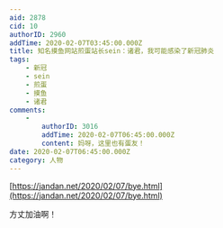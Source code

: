 ```yaml
---
aid: 2878
cid: 10
authorID: 2960
addTime: 2020-02-07T03:45:00.000Z
title: 知名摸鱼网站煎蛋站长sein：诸君，我可能感染了新冠肺炎
tags:
    - 新冠
    - sein
    - 煎蛋
    - 摸鱼
    - 诸君
comments:
    -
        authorID: 3016
        addTime: 2020-02-07T06:45:00.000Z
        content: 妈呀，这里也有蛋友！
date: 2020-02-07T06:45:00.000Z
category: 人物
---
```


[https://jandan.net/2020/02/07/bye.html](https://jandan.net/2020/02/07/bye.html)

方丈加油啊！
